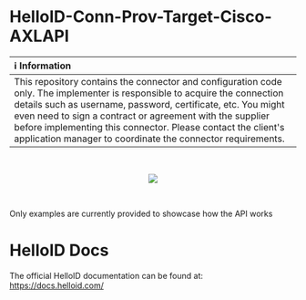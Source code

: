 # HelloID-Conn-Prov-Target-Cisco-AXLAPI

| :information_source: Information |
|:---------------------------|
| This repository contains the connector and configuration code only. The implementer is responsible to acquire the connection details such as username, password, certificate, etc. You might even need to sign a contract or agreement with the supplier before implementing this connector. Please contact the client's application manager to coordinate the connector requirements.       |
<br />
<p align="center"> 
  <img src="https://www.tools4ever.nl/connector-logos/cisco-logo.png">
</p>
<br />

Only examples are currently provided to showcase how the API works

# HelloID Docs
The official HelloID documentation can be found at: https://docs.helloid.com/
